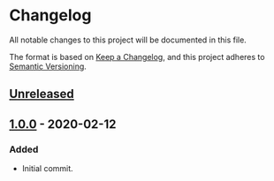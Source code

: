 # Changelog
All notable changes to this project will be documented in this file.

The format is based on [Keep a Changelog](https://keepachangelog.com/en/1.0.0/),
and this project adheres to [Semantic Versioning](https://semver.org/spec/v2.0.0.html).

## [Unreleased]

## [1.0.0] - 2020-02-12
### Added
- Initial commit.


[Unreleased]: https://github.com/r3code/wallclock/compare/v1.0.0...HEAD
[1.0.0]: https://github.com/r3code/wallclock/compare/v1.0.0

